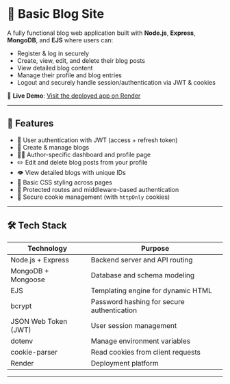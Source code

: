 # 📝 Basic Blog Site

A fully functional blog web application built with **Node.js**, **Express**, **MongoDB**, and **EJS** where users can:

- Register & log in securely
- Create, view, edit, and delete their blog posts
- View detailed blog content
- Manage their profile and blog entries
- Logout and securely handle session/authentication via JWT & cookies

🔗 **Live Demo**: [Visit the deployed app on Render](https://basic-blog-site.onrender.com)

---

## 🚀 Features

- 🔐 User authentication with JWT (access + refresh token)
- 📄 Create & manage blogs
- 🧑‍💻 Author-specific dashboard and profile page
- ✏️ Edit and delete blog posts from your profile
- 👁 View detailed blogs with unique IDs
- 💅 Basic CSS styling across pages
- 🧠 Protected routes and middleware-based authentication
- 🍪 Secure cookie management (with `httpOnly` cookies)

---

## 🛠️ Tech Stack

| Technology       | Purpose                                 |
|------------------|------------------------------------------|
| Node.js + Express| Backend server and API routing           |
| MongoDB + Mongoose| Database and schema modeling            |
| EJS              | Templating engine for dynamic HTML       |
| bcrypt           | Password hashing for secure authentication|
| JSON Web Token (JWT)| User session management               |
| dotenv           | Manage environment variables             |
| cookie-parser    | Read cookies from client requests        |
| Render           | Deployment platform                      |

---
